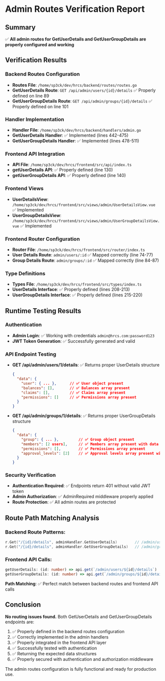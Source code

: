 # Admin Routes Verification Report

## Summary
✅ **All admin routes for GetUserDetails and GetUserGroupDetails are properly configured and working**

## Verification Results

### Backend Routes Configuration
- **Routes File**: `/home/sp3ck/dev/hrcs/backend/routes/routes.go`
- **GetUserDetails Route**: `GET /api/admin/users/{id}/details` ✅ Properly defined on line 89
- **GetUserGroupDetails Route**: `GET /api/admin/groups/{id}/details` ✅ Properly defined on line 101

### Handler Implementation
- **Handler File**: `/home/sp3ck/dev/hrcs/backend/handlers/admin.go`
- **GetUserDetails Handler**: ✅ Implemented (lines 442-475)
- **GetUserGroupDetails Handler**: ✅ Implemented (lines 478-511)

### Frontend API Integration
- **API File**: `/home/sp3ck/dev/hrcs/frontend/src/api/index.ts`
- **getUserDetails API**: ✅ Properly defined (line 130)
- **getUserGroupDetails API**: ✅ Properly defined (line 140)

### Frontend Views
- **UserDetailsView**: `/home/sp3ck/dev/hrcs/frontend/src/views/admin/UserDetailsView.vue` ✅ Implemented
- **UserGroupDetailsView**: `/home/sp3ck/dev/hrcs/frontend/src/views/admin/UserGroupDetailsView.vue` ✅ Implemented

### Frontend Router Configuration
- **Router File**: `/home/sp3ck/dev/hrcs/frontend/src/router/index.ts`
- **User Details Route**: `admin/users/:id` ✅ Mapped correctly (line 74-77)
- **Group Details Route**: `admin/groups/:id` ✅ Mapped correctly (line 84-87)

### Type Definitions
- **Types File**: `/home/sp3ck/dev/hrcs/frontend/src/types/index.ts`
- **UserDetails Interface**: ✅ Properly defined (lines 208-213)
- **UserGroupDetails Interface**: ✅ Properly defined (lines 215-220)

## Runtime Testing Results

### Authentication
- **Admin Login**: ✅ Working with credentials `admin@hrcs.com:password123`
- **JWT Token Generation**: ✅ Successfully generated and valid

### API Endpoint Testing
- **GET /api/admin/users/1/details**: ✅ Returns proper UserDetails structure
  ```json
  {
    "data": {
      "user": { ... },      // ✅ User object present
      "balances": [],       // ✅ Balances array present
      "claims": [],         // ✅ Claims array present
      "permissions": []     // ✅ Permissions array present
    }
  }
  ```

- **GET /api/admin/groups/1/details**: ✅ Returns proper UserGroupDetails structure
  ```json
  {
    "data": {
      "group": { ... },         // ✅ Group object present
      "members": [2 users],     // ✅ Members array present with data
      "permissions": [],        // ✅ Permissions array present
      "approval_levels": [2]    // ✅ Approval levels array present with data
    }
  }
  ```

### Security Verification
- **Authentication Required**: ✅ Endpoints return 401 without valid JWT token
- **Admin Authorization**: ✅ AdminRequired middleware properly applied
- **Route Protection**: ✅ All admin routes are protected

## Route Path Matching Analysis

### Backend Route Patterns:
```go
r.Get("/{id}/details", adminHandler.GetUserDetails)        // /admin/users/{id}/details
r.Get("/{id}/details", adminHandler.GetUserGroupDetails)   // /admin/groups/{id}/details
```

### Frontend API Calls:
```typescript
getUserDetails: (id: number) => api.get(`/admin/users/${id}/details`)
getUserGroupDetails: (id: number) => api.get(`/admin/groups/${id}/details`)
```

**Path Matching**: ✅ Perfect match between backend routes and frontend API calls

## Conclusion

**No routing issues found.** Both GetUserDetails and GetUserGroupDetails endpoints are:

1. ✅ Properly defined in the backend routes configuration
2. ✅ Correctly implemented in the admin handlers
3. ✅ Properly integrated in the frontend API layer
4. ✅ Successfully tested with authentication
5. ✅ Returning the expected data structures
6. ✅ Properly secured with authentication and authorization middleware

The admin routes configuration is fully functional and ready for production use.